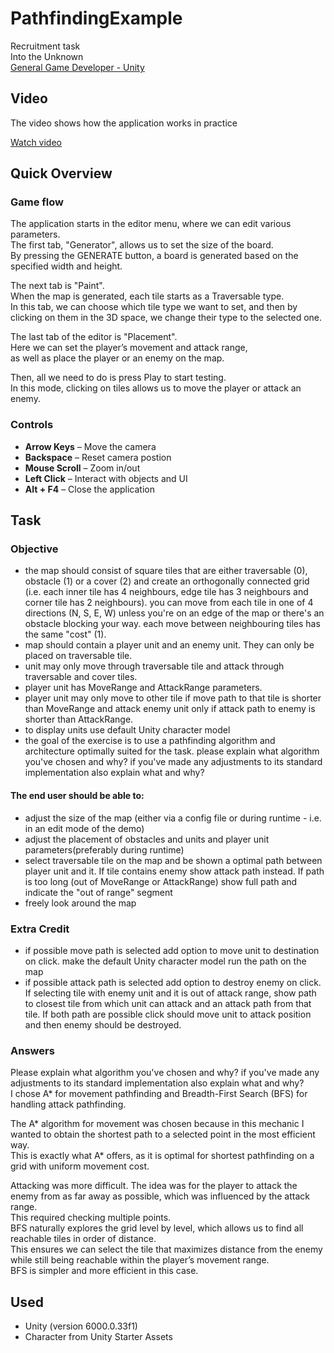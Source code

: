 # PathfindingExample
Recruitment task<br>
Into the Unknown<br>
[General Game Developer - Unity](https://www.skillshot.pl/jobs/37156-general-game-developer-unity-at-into-the-unknown)

## Video
The video shows how the application works in practice

[Watch video](https://youtu.be/Prk-Y9uYvgU)

## Quick Overview
### Game flow
The application starts in the editor menu, where we can edit various parameters.<br>
The first tab, "Generator", allows us to set the size of the board.<br>
By pressing the GENERATE button, a board is generated based on the specified width and height.<br>

The next tab is "Paint".<br>
When the map is generated, each tile starts as a Traversable type.<br>
In this tab, we can choose which tile type we want to set, and then by clicking on them in the 3D space, we change their type to the selected one.<br>

The last tab of the editor is "Placement".<br>
Here we can set the player’s movement and attack range,<br>
as well as place the player or an enemy on the map.<br>

Then, all we need to do is press Play to start testing.<br>
In this mode, clicking on tiles allows us to move the player or attack an enemy.<br>
### Controls
- **Arrow Keys** – Move the camera
- **Backspace** – Reset camera postion
- **Mouse Scroll** – Zoom in/out
- **Left Click** – Interact with objects and UI
- **Alt + F4** – Close the application

## Task
### Objective
- the map should consist of square tiles that are either traversable (0), obstacle (1) or a cover (2) and create an orthogonally connected grid (i.e. each inner tile has 4 neighbours, edge tile has 3 neighbours and corner tile has 2 neighbours). you can move from each tile in one of 4 directions (N, S, E, W) unless you're on an edge of the map or there's an obstacle blocking your way. each move between neighbouring tiles has the same "cost" (1).
- map should contain a player unit and an enemy unit. They can only be placed on traversable tile.
- unit may only move through traversable tile and attack through traversable and cover tiles.
- player unit has MoveRange and AttackRange parameters.
- player unit may only move to other tile if move path to that tile is shorter than MoveRange and attack enemy unit only if attack path to enemy is shorter than AttackRange.
- to display units use default Unity character model
- the goal of the exercise is to use a pathfinding algorithm and architecture optimally suited for the task. please explain what algorithm you've chosen and why? if you've made any adjustments to its standard implementation also explain what and why?
#### The end user should be able to:
- adjust the size of the map (either via a config file or during runtime - i.e. in an edit mode of the demo)
- adjust the placement of obstacles and units and player unit parameters(preferably during runtime)
- select traversable tile on the map and be shown a optimal path between player unit and it. If tile contains enemy show attack path instead. If path is too long (out of MoveRange or AttackRange) show full path and indicate the "out of range" segment
- freely look around the map
### Extra Credit
- if possible move path is selected add option to move unit to destination on click. make the default Unity character model run the path on the map
- if possible attack path is selected add option to destroy enemy on click. If selecting tile with enemy unit and it is out of attack range, show path to closest tile from which unit can attack and an attack path from that tile. If both path are possible click should move unit to attack position and then enemy should be destroyed.

### Answers
Please explain what algorithm you've chosen and why? if you've made any adjustments to its standard implementation also explain what and why?<br>
I chose A* for movement pathfinding and Breadth-First Search (BFS) for handling attack pathfinding.<br>

The A* algorithm for movement was chosen because in this mechanic I wanted to obtain the shortest path to a selected point in the most efficient way.<br>
This is exactly what A* offers, as it is optimal for shortest pathfinding on a grid with uniform movement cost.<br>

Attacking was more difficult. The idea was for the player to attack the enemy from as far away as possible, which was influenced by the attack range.<br>
This required checking multiple points.<br>
BFS naturally explores the grid level by level, which allows us to find all reachable tiles in order of distance.<br>
This ensures we can select the tile that maximizes distance from the enemy while still being reachable within the player’s movement range.<br>
BFS is simpler and more efficient in this case.<br>

## Used
- Unity (version 6000.0.33f1)
- Character from Unity Starter Assets
